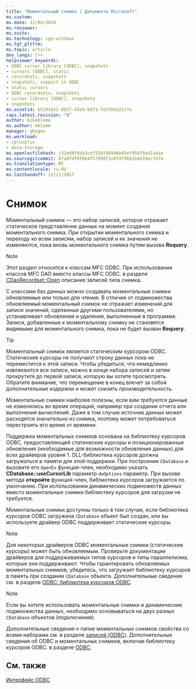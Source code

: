 ```yaml
---
title: "Моментальный снимок | Документы Microsoft"
ms.custom: 
ms.date: 11/04/2016
ms.reviewer: 
ms.suite: 
ms.technology: cpp-windows
ms.tgt_pltfrm: 
ms.topic: article
dev_langs: C++
helpviewer_keywords:
- ODBC cursor library [ODBC], snapshots
- cursors [ODBC], static
- recordsets, snapshots
- snapshots, support in ODBC
- static cursors
- ODBC recordsets, snapshots
- cursor library [ODBC], snapshots
- snapshots
ms.assetid: b5293a52-0657-43e9-bd71-fe3785b21c7e
caps.latest.revision: "8"
author: mikeblome
ms.author: mblome
manager: ghogen
ms.workload:
- cplusplus
- data-storage
ms.openlocfilehash: c31e08fdda3cef526f46946e45ef956f9ad1adaa
ms.sourcegitcommit: 8fa8fdf0fbb4f57950f1e8f4f9b81b4d39ec7d7a
ms.translationtype: MT
ms.contentlocale: ru-RU
ms.lasthandoff: 12/21/2017
---
```

# <a name="snapshot"></a>Снимок
Моментальный снимок — это набор записей, которое отражает статическое представление данных на момент создания моментального снимка. При открытии моментального снимка и переходу ко всем записям, набор записей и их значения не изменяются, пока вновь моментального снимка путем вызова **Requery**.  
  
> [!NOTE]
>  Этот раздел относится к классам MFC ODBC. При использовании классов MFC DAO вместо классы MFC ODBC. в разделе [CDaoRecordset::Open](../../mfc/reference/cdaorecordset-class.md#open) описание записей типа снимка.  
  
 С классами баз данных можно создавать моментальные снимки обновляемые или только для чтения. В отличие от подмножества обновляемый моментальный снимок не отражает изменений для записи значений, сделанные другими пользователями, но устанавливает обновления и удаления, выполненные в программе. Записи, добавленные к моментальному снимку не становятся видимыми для моментального снимка, пока не будет вызван **Requery**.  
  
> [!TIP]
>  Моментальный снимок является статическим курсором ODBC. Статические курсоры не получают строку данных пока не переместится к этой записи. Чтобы убедиться, что немедленно извлекаются все записи, можно в конце набора записей и затем прокрутите до первой записи, которую вы хотите просмотреть. Обратите внимание, что перемещение в конец влечет за собой дополнительные издержки и может снизить производительность.  
  
 Моментальные снимки наиболее полезны, если вам требуются данные не изменялись во время операций, например при создании отчета или выполнения вычислений. Даже в том случае источник данных может расходятся значительно из снимка, поэтому может потребоваться перестроить его время от времени.  
  
 Поддержка моментальных снимков основана на библиотеку курсоров ODBC, предоставляющей статические курсоры и позиционированные обновления (необходимые для возможности обновления данных) для всех драйверов уровня 1. DLL-библиотека курсоров должна загружаться в памяти для этой поддержки. При построении `CDatabase` и вызовите его `OpenEx` функция-член, необходимо указать **CDatabase::useCursorLib** параметр `dwOptions` параметр. При вызове метода **откройте** функция-член, библиотека курсоров загружается по умолчанию. При использовании динамических подмножеств данных вместо моментальные снимки библиотеку курсоров для загрузки не требуется.  
  
 Моментальные снимки доступны только в том случае, если библиотека курсоров ODBC загружена `CDatabase` объект был создан, или вы используете драйвер ODBC поддерживает статические курсоры.  
  
> [!NOTE]
>  Для некоторых драйверов ODBC моментальные снимки (статические курсоры) может быть обновляемым. Проверьте документации драйверов для поддерживаемых типов курсоров и типы параллелизма, которые они поддерживают. Чтобы гарантировать обновляемых моментальных снимков, убедитесь, что загружает библиотеку курсоров в память при создании `CDatabase` объекта. Дополнительные сведения см. в разделе [ODBC: библиотека курсоров ODBC](../../data/odbc/odbc-the-odbc-cursor-library.md).  
  
> [!NOTE]
>  Если вы хотите использовать моментальные снимки и динамические подмножества данных, необходимо основываться на двух разных `CDatabase` объектов (подключения).  
  
 Дополнительные сведения о папке моментальных снимков свойства со всеми наборами см. в разделе [записей (ODBC)](../../data/odbc/recordset-odbc.md). Дополнительные сведения об ODBC и моментальных снимков, включая библиотеку курсоров ODBC. в разделе [ODBC](../../data/odbc/odbc-basics.md).  
  
## <a name="see-also"></a>См. также  
 [Интерфейс ODBC](../../data/odbc/open-database-connectivity-odbc.md)